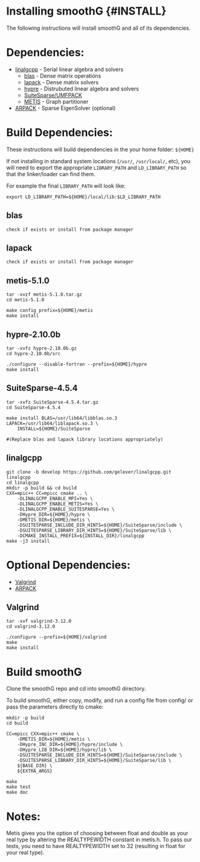 <!-- BHEADER ++++++++++++++++++++++++++++++++++++++++++++++++++++++++++++++++++
 +
 + Copyright (c) 2018, Lawrence Livermore National Security, LLC.
 + Produced at the Lawrence Livermore National Laboratory.
 + LLNL-CODE-745247. All Rights reserved. See file COPYRIGHT for details.
 +
 + This file is part of smoothG. For more information and source code
 + availability, see https://www.github.com/llnl/smoothG.
 +
 + smoothG is free software; you can redistribute it and/or modify it under the
 + terms of the GNU Lesser General Public License (as published by the Free
 + Software Foundation) version 2.1 dated February 1999.
 +
 +++++++++++++++++++++++++++++++++++++++++++++++++++++++++++++++++++ EHEADER -->

Installing smoothG            {#INSTALL}
==========

The following instructions will install smoothG and all of its
dependencies.

# Dependencies:

* [linalgcpp](https://github.com/gelever/linalgcpp)  - Serial linear algebra and solvers
   * [blas](http://www.netlib.org/blas/) - Dense matrix operations
   * [lapack](http://www.netlib.org/lapack/) - Dense matrix solvers
   * [hypre](https://github.com/LLNL/hypre) - Distrubuted linear algebra and solvers
   * [SuiteSparse/UMFPACK](http://faculty.cse.tamu.edu/davis/suitesparse.html)
   * [METIS](http://glaros.dtc.umn.edu/gkhome/metis/metis/overview) - Graph partitioner
* [ARPACK](https://www.caam.rice.edu/software/ARPACK/) - Sparse EigenSolver (optional)

# Build Dependencies:

These instructions will build dependencies in the your home folder: `${HOME}`

If not installing in standard system locations (`/usr/`, `/usr/local/`, etc),
you will need to export the appropriate `LIBRARY_PATH` and `LD_LIBRARY_PATH`
so that the linker/loader can find them.

For example the final `LIBRARY_PATH` will look like:

    export LD_LIBRARY_PATH=${HOME}/local/lib:$LD_LIBRARY_PATH


## blas

    check if exists or install from package manager

## lapack

    check if exists or install from package manager

## metis-5.1.0

    tar -xvzf metis-5.1.0.tar.gz
    cd metis-5.1.0

    make config prefix=${HOME}/metis
    make install

## hypre-2.10.0b

    tar -xvfz hypre-2.10.0b.gz
    cd hypre-2.10.0b/src

    ./configure --disable-fortran --prefix=${HOME}/hypre
    make install

## SuiteSparse-4.5.4

    tar -xvfz SuiteSparse-4.5.4.tar.gz
    cd SuiteSparse-4.5.4

    make install BLAS=/usr/lib64/libblas.so.3 LAPACK=/usr/lib64/liblapack.so.3 \
        INSTALL=${HOME}/SuiteSparse

    #(Replace blas and lapack library locations appropriately)

## linalgcpp
    
    git clone -b develop https://github.com/gelever/linalgcpp.git linalgcpp
    cd linalgcpp
    mkdir -p build && cd build
    CXX=mpic++ CC=mpicc cmake .. \
        -DLINALGCPP_ENABLE_MPI=Yes \
        -DLINALGCPP_ENABLE_METIS=Yes \
        -DLINALGCPP_ENABLE_SUITESPARSE=Yes \
        -DHypre_DIR=${HOME}/hypre \
        -DMETIS_DIR=${HOME}/metis \
        -DSUITESPARSE_INCLUDE_DIR_HINTS=${HOME}/SuiteSparse/include \
        -DSUITESPARSE_LIBRARY_DIR_HINTS=${HOME}/SuiteSparse/lib \
        -DCMAKE_INSTALL_PREFIX=${INSTALL_DIR}/linalgcpp
    make -j3 install

# Optional Dependencies:

* [Valgrind](http://valgrind.org/)
* [ARPACK](https://www.caam.rice.edu/software/ARPACK/)

## Valgrind

    tar -xvf valgrind-3.12.0
    cd valgrind-3.12.0

    ./configure --prefix=${HOME}/valgrind
    make
    make install

# Build smoothG

Clone the smoothG repo and cd into smoothG directory.

To build smoothG, either copy, modify, and run a config file from config/
or pass the parameters directly to cmake:

    mkdir -p build
    cd build

    CC=mpicc CXX=mpic++ cmake \
        -DMETIS_DIR=${HOME}/metis \
        -DHypre_INC_DIR=${HOME}/hypre/include \
        -DHypre_LIB_DIR=${HOME}/hypre/lib \
        -DSUITESPARSE_INCLUDE_DIR_HINTS=${HOME}/SuiteSparse/include \
        -DSUITESPARSE_LIBRARY_DIR_HINTS=${HOME}/SuiteSparse/lib \
        ${BASE_DIR} \
        ${EXTRA_ARGS}

    make
    make test
    make doc

# Notes:

Metis gives you the option of choosing between float and double
as your real type by altering the REALTYPEWIDTH constant in
metis.h. To pass our tests, you need to have REALTYPEWIDTH set to 32
(resulting in float for your real type).

